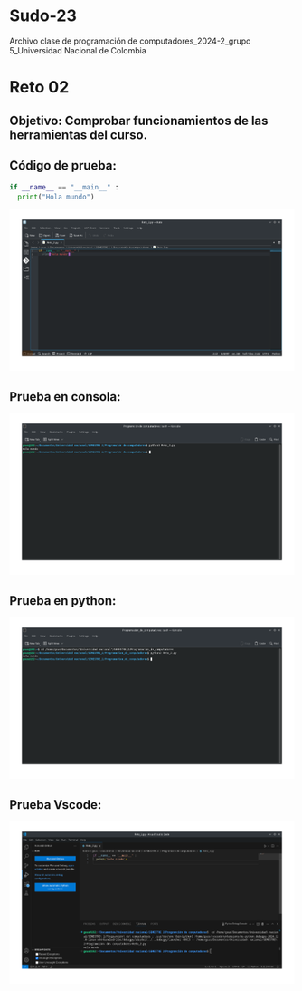 # Sudo-23
Archivo clase de programación de computadores_2024-2_grupo 5_Universidad Nacional de Colombia 
# Reto 02
## Objetivo: Comprobar funcionamientos de las herramientas del curso.

## Código de prueba: 
```python
if __name__ == "__main__" :
  print("Hola mundo")
```
![](https://github.com/JesusGarnica8684/Sudo-23/blob/main/Reto%202/Codigo%20prueba.png)

## Prueba en consola:
![](https://github.com/JesusGarnica8684/Sudo-23/blob/main/Reto%202/Prueba%20en%20consola.png)

## Prueba en python:
![](https://github.com/JesusGarnica8684/Sudo-23/blob/main/Reto%202/Prueba%20python.png)

## Prueba Vscode:
![](https://github.com/JesusGarnica8684/Sudo-23/blob/main/Reto%202/Prueba%20vscode.png)
